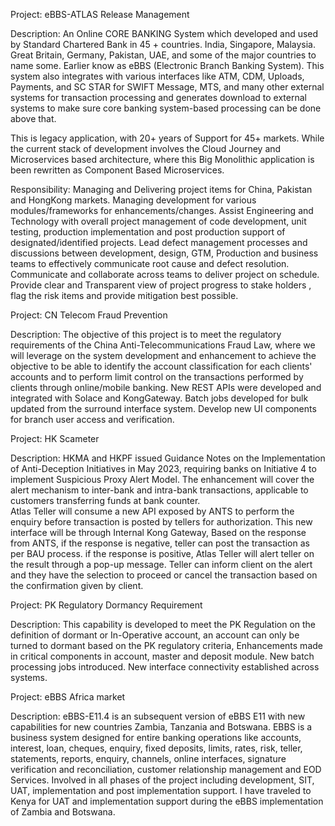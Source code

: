 Project: eBBS-ATLAS Release Management
 
Description: An Online CORE BANKING System which developed and used by Standard Chartered Bank in 45 + countries. India, Singapore, Malaysia. Great Britain, Germany, Pakistan, UAE, and some of the major countries to name some. Earlier know as eBBS (Electronic Branch Banking System).
This system also integrates with various interfaces like ATM, CDM, Uploads, Payments, and SC STAR for SWIFT Message, MTS, and many other external systems for transaction processing and generates download to external systems to make sure core banking system-based processing can be done above that.

This is legacy application, with 20+ years of Support for 45+ markets. While the current stack of development involves the Cloud Journey and Microservices based architecture, where this Big Monolithic application is been rewritten as Component Based Microservices.

Responsibility: Managing and Delivering project items for China, Pakistan and HongKong markets. Managing development for various modules/frameworks for enhancements/changes. Assist Engineering and Technology with overall project management of code development, unit testing, production implementation and post production support of designated/identified projects. Lead defect management processes and discussions between development, design, GTM, Production and business teams to effectively communicate root cause and defect resolution.  Communicate and collaborate across teams to deliver project on schedule.  Provide clear and Transparent view of project progress to stake holders , flag the risk items and provide mitigation best possible.
 
Project: CN Telecom Fraud Prevention

Description: The objective of this project is to meet the regulatory requirements of the China Anti-Telecommunications Fraud Law, where we will leverage on the system development and enhancement to achieve the objective to be able to identify the account classification for each clients' accounts and to perform limit control on the transactions performed by clients through online/mobile banking.  New REST APIs were developed and integrated with Solace and KongGateway.  Batch jobs developed for bulk updated from the surround interface system.  Develop new UI components for branch user access and verification. 

Project: HK Scameter

Description: HKMA and HKPF issued Guidance Notes on the Implementation of Anti-Deception Initiatives in May 2023, requiring banks on Initiative 4 to implement Suspicious Proxy Alert Model. The enhancement will cover the alert mechanism to inter-bank and intra-bank transactions, applicable to customers transferring funds at bank counter.  
Atlas Teller will consume a new API exposed by ANTS to perform the enquiry before transaction is posted by tellers for authorization. This new interface will be through Internal Kong Gateway, Based on the response from ANTS, if the response is negative, teller can post the transaction as per BAU process.  if the response is positive, Atlas Teller will alert teller on the result through a pop-up message. Teller can inform client on the alert and they have the selection to proceed or cancel the transaction based on the confirmation given by client. 


Project: PK Regulatory Dormancy Requirement
 
Description: This capability is developed to meet the PK Regulation on the definition of dormant or In-Operative account, an account can only be turned to dormant based on the PK regulatory criteria, Enhancements made in critical components in account, master and deposit module.  New batch processing jobs introduced.  New interface connectivity established across systems. 


Project: eBBS Africa market 
 
Description: eBBS-E11.4 is an subsequent version of eBBS E11 with new capabilities for new countries Zambia, Tanzania and Botswana. EBBS is a business system designed for entire banking operations like accounts, interest, loan, cheques, enquiry, fixed deposits, limits, rates, risk, teller, statements, reports, enquiry, channels, online interfaces, signature verification and reconciliation, customer relationship management and EOD Services. Involved in all phases of the project including development, SIT, UAT, implementation and post implementation support. I have traveled to Kenya for UAT and implementation support during the eBBS implementation of Zambia and Botswana.
